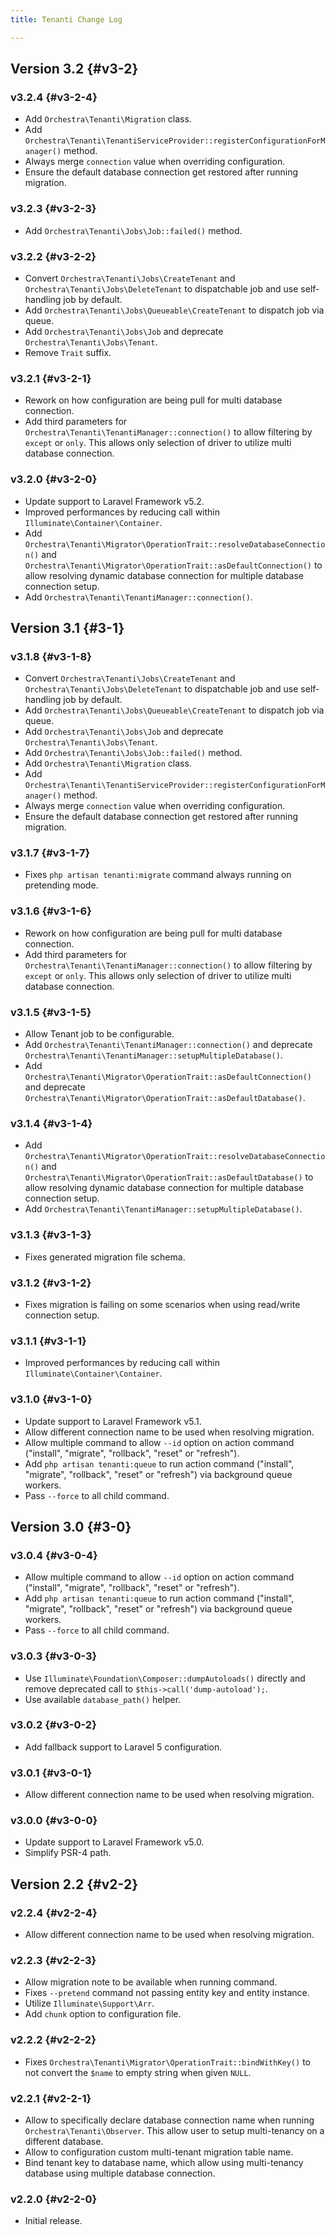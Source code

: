 ```yaml
---
title: Tenanti Change Log

---
```


## Version 3.2 {#v3-2}

### v3.2.4 {#v3-2-4}

* Add `Orchestra\Tenanti\Migration` class.
* Add `Orchestra\Tenanti\TenantiServiceProvider::registerConfigurationForManager()` method.
* Always merge `connection` value when overriding configuration.
* Ensure the default database connection get restored after running migration.

### v3.2.3 {#v3-2-3}

* Add `Orchestra\Tenanti\Jobs\Job::failed()` method.

### v3.2.2 {#v3-2-2}

* Convert `Orchestra\Tenanti\Jobs\CreateTenant` and `Orchestra\Tenanti\Jobs\DeleteTenant` to dispatchable job and use self-handling job by default.
* Add `Orchestra\Tenanti\Jobs\Queueable\CreateTenant` to dispatch job via queue.
* Add `Orchestra\Tenanti\Jobs\Job` and deprecate `Orchestra\Tenanti\Jobs\Tenant`.
* Remove `Trait` suffix.

### v3.2.1 {#v3-2-1}

* Rework on how configuration are being pull for multi database connection.
* Add third parameters for `Orchestra\Tenanti\TenantiManager::connection()` to allow filtering by `except` or `only`. This allows only selection of driver to utilize multi database connection.

### v3.2.0 {#v3-2-0}

* Update support to Laravel Framework v5.2.
* Improved performances by reducing call within `Illuminate\Container\Container`.
* Add `Orchestra\Tenanti\Migrator\OperationTrait::resolveDatabaseConnection()` and `Orchestra\Tenanti\Migrator\OperationTrait::asDefaultConnection()` to allow resolving dynamic database connection for multiple database connection setup.
* Add `Orchestra\Tenanti\TenantiManager::connection()`.

## Version 3.1 {#3-1}

### v3.1.8 {#v3-1-8}

* Convert `Orchestra\Tenanti\Jobs\CreateTenant` and `Orchestra\Tenanti\Jobs\DeleteTenant` to dispatchable job and use self-handling job by default.
* Add `Orchestra\Tenanti\Jobs\Queueable\CreateTenant` to dispatch job via queue.
* Add `Orchestra\Tenanti\Jobs\Job` and deprecate `Orchestra\Tenanti\Jobs\Tenant`.
* Add `Orchestra\Tenanti\Jobs\Job::failed()` method.
* Add `Orchestra\Tenanti\Migration` class.
* Add `Orchestra\Tenanti\TenantiServiceProvider::registerConfigurationForManager()` method.
* Always merge `connection` value when overriding configuration.
* Ensure the default database connection get restored after running migration.

### v3.1.7 {#v3-1-7}

* Fixes `php artisan tenanti:migrate` command always running on pretending mode.

### v3.1.6 {#v3-1-6}

* Rework on how configuration are being pull for multi database connection.
* Add third parameters for `Orchestra\Tenanti\TenantiManager::connection()` to allow filtering by `except` or `only`. This allows only selection of driver to utilize multi database connection.

### v3.1.5 {#v3-1-5}

* Allow Tenant job to be configurable.
* Add `Orchestra\Tenanti\TenantiManager::connection()` and deprecate `Orchestra\Tenanti\TenantiManager::setupMultipleDatabase()`.
* Add `Orchestra\Tenanti\Migrator\OperationTrait::asDefaultConnection()` and deprecate `Orchestra\Tenanti\Migrator\OperationTrait::asDefaultDatabase()`.

### v3.1.4 {#v3-1-4}

* Add `Orchestra\Tenanti\Migrator\OperationTrait::resolveDatabaseConnection()` and `Orchestra\Tenanti\Migrator\OperationTrait::asDefaultDatabase()` to allow resolving dynamic database connection for multiple database connection setup.
* Add `Orchestra\Tenanti\TenantiManager::setupMultipleDatabase()`.

### v3.1.3 {#v3-1-3}

* Fixes generated migration file schema.

### v3.1.2 {#v3-1-2}

* Fixes migration is failing on some scenarios when using read/write connection setup.

### v3.1.1 {#v3-1-1}

* Improved performances by reducing call within `Illuminate\Container\Container`.

### v3.1.0 {#v3-1-0}

* Update support to Laravel Framework v5.1.
* Allow different connection name to be used when resolving migration.
* Allow multiple command to allow `--id` option on action command ("install", "migrate", "rollback", "reset" or "refresh").
* Add `php artisan tenanti:queue` to run action command ("install", "migrate", "rollback", "reset" or "refresh") via background queue workers.
* Pass `--force` to all child command.

## Version 3.0 {#3-0}

### v3.0.4 {#v3-0-4}

* Allow multiple command to allow `--id` option on action command ("install", "migrate", "rollback", "reset" or "refresh").
* Add `php artisan tenanti:queue` to run action command ("install", "migrate", "rollback", "reset" or "refresh") via background queue workers.
* Pass `--force` to all child command.

### v3.0.3 {#v3-0-3}

* Use `Illuminate\Foundation\Composer::dumpAutoloads()` directly and remove deprecated call to `$this->call('dump-autoload');`.
* Use available `database_path()` helper.

### v3.0.2 {#v3-0-2}

* Add fallback support to Laravel 5 configuration.

### v3.0.1 {#v3-0-1}

* Allow different connection name to be used when resolving migration.

### v3.0.0 {#v3-0-0}

* Update support to Laravel Framework v5.0.
* Simplify PSR-4 path.

## Version 2.2 {#v2-2}

### v2.2.4 {#v2-2-4}

* Allow different connection name to be used when resolving migration.

### v2.2.3 {#v2-2-3}

* Allow migration note to be available when running command.
* Fixes `--pretend` command not passing entity key and entity instance.
* Utilize `Illuminate\Support\Arr`.
* Add `chunk` option to configuration file.

### v2.2.2 {#v2-2-2}

* Fixes `Orchestra\Tenanti\Migrator\OperationTrait::bindWithKey()` to not convert the `$name` to empty string when given `NULL`.

### v2.2.1 {#v2-2-1}

* Allow to specifically declare database connection name when running `Orchestra\Tenanti\Observer`. This allow user to setup multi-tenancy on a different database.
* Allow to configuration custom multi-tenant migration table name.
* Bind tenant key to database name, which allow using multi-tenancy database using multiple database connection.

### v2.2.0 {#v2-2-0}

* Initial release.
